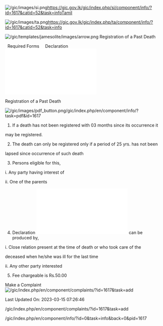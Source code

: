 <!-- Source: https://gic.gov.lk/gic/index.php/en/component/info/?id=1617&catid=52&task=info -->

![/gic/images/si.png](/gic/images/si.png)https://gic.gov.lk/gic/index.php/si/component/info/?id=1617&catid=52&task=infoTamil

![/gic/images/ta.png](/gic/images/ta.png)https://gic.gov.lk/gic/index.php/ta/component/info/?id=1617&catid=52&task=info

![/gic/templates/jamesolite/images/arrow.png](/gic/templates/jamesolite/images/arrow.png) Registration of a Past Death

  Required Forms     Declaration ![/gic/pdf/b15.pdf](/gic/pdf/b15.pdf)

Registration of a Past Death

![/gic/images/pdf_button.png](/gic/images/pdf_button.png)/gic/index.php/en/component/info/?task=pdf&id=1617

 1. If a death has not been registered with 03 months since its occurrence it

 may be registered.

 2. The death can only be registered only if a period of 25 yrs. has not been

 lapsed since occurrence of such death

 3. Persons eligible for this,

 i. Any party having interest of

 ii. One of the parents

 4. Declaration ![/gic/pdf/b15.pdf](/gic/pdf/b15.pdf) can be produced by,

 i. Close relation present at the time of death or who took care of the

 deceased when he/she was ill for the last time

 ii. Any other party interested

 5. Fee chargeable is Rs.50.00

Make a Complaint ![/gic/index.php/en/component/complaints/?id=1617&task=add](/gic/index.php/en/component/complaints/?id=1617&task=add)

Last Updated On: 2023-03-15 07:26:46

/gic/index.php/en/component/complaints/?id=1617&task=add

/gic/index.php/en/component/info/?id=0&task=info&back=0&pid=1617